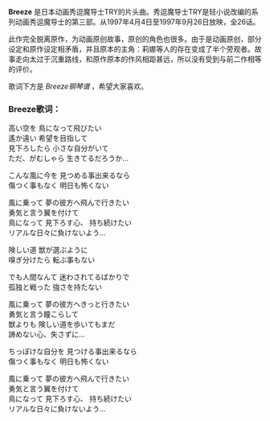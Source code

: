 

**Breeze**
是日本动画秀逗魔导士TRY的片头曲。秀逗魔导士TRY是轻小说改编的系列动画秀逗魔导士的第三部。从1997年4月4日至1997年9月26日放映，全26话。

  
此作完全脱离原作，为动画原创故事，原创的角色也很多。由于是动画原创，部分设定和原作设定相矛盾，并且原本的主角：莉娜等人的存在变成了半个旁观者。故事走向太过于沉重路线，和原作原本的作风相距甚远，所以没有受到与前二作相等的评价。

  
歌词下方是 _Breeze钢琴谱_ ，希望大家喜欢。

### Breeze歌词：

高い空を 鳥になって飛びたい  
遙か遠い 希望を目指して  
見下ろしたら 小さな自分がいて  
ただ、がむしゃら 生きてるだろうか…

こんな風に今を 見つめる事出来るなら  
傷つく事もなく 明日も怖くない

風に乗って 夢の彼方へ飛んで行きたい  
勇気と言う翼を付けて  
鳥になって 見下ろす心、 持ち続けたい  
リアルな日々に負けないよう…

険しい道 獣が選ぶように  
嗅ぎ分けたら 転ぶ事もない

でも人間なんて 迷わされてるばかりで  
孤独と戦った 強さを持たない

風に乗って 夢の彼方へきっと行きたい  
勇気と言う瞳こらして  
獣よりも 険しい道を歩いてもまだ  
諦めない心、失さずに…

ちっぽけな自分を 見つける事出来るなら  
傷つく事もなく 明日も怖くない

風に乗って 夢の彼方へ飛んで行きたい  
勇気と言う翼を付けて  
鳥になって 見下ろす心、 持ち続けたい  
リアルな日々に負けないよう…


